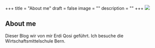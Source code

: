 +++
title = "About me"
draft = false
image = ""
description = ""
+++
![](/img/default-author.jpg)

## About me

Dieser Blog wir von mir Erdi Qosi geführt. Ich besuche die Wirtschaftsmittelschule Bern.